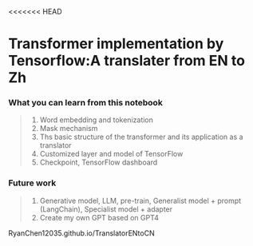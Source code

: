 <<<<<<< HEAD
# Transformer implementation by Tensorflow:A translater from EN to Zh
### What you can learn from this notebook
> 1. Word embedding and tokenization
> 2. Mask mechanism
> 3. Ths basic structure of the transformer and its application as a translator
> 4. Customized layer and model of TensorFlow
> 5. Checkpoint, TensorFlow dashboard

### Future work
> 1. Generative model, LLM, pre-train, Generalist model + prompt (LangChain), Specialist model + adapter
> 2. Create my own GPT based on GPT4

RyanChen12035.github.io/TranslatorENtoCN
>>>>>>> 
